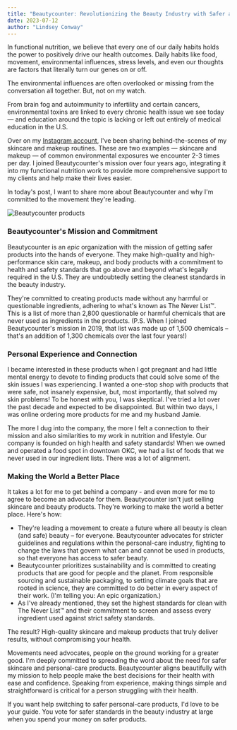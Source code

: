 ```yaml
---
title: "Beautycounter: Revolutionizing the Beauty Industry with Safer and Sustainable Products"
date: 2023-07-12
author: "Lindsey Conway"
---
```


In functional nutrition, we believe that every one of our daily habits holds the power to positively drive our health outcomes. Daily habits like food, movement, environmental influences, stress levels, and even our thoughts are factors that literally turn our genes on or off.

The environmental influences are often overlooked or missing from the conversation all together. But, not on my watch.

From brain fog and autoimmunity to infertility and certain cancers, environmental toxins are linked to every chronic health issue we see today — and education around the topic is lacking or left out entirely of medical education in the U.S.

Over on my [Instagram account](https://www.instagram.com/nourishedco/), I&apos;ve been sharing behind-the-scenes of my skincare and makeup routines. These are two examples — skincare and makeup — of common environmental exposures we encounter 2-3 times per day. I joined Beautycounter&apos;s mission over four years ago, integrating it into my functional nutrition work to provide more comprehensive support to my clients and help make their lives easier.

In today&apos;s post, I want to share more about Beautycounter and why I&apos;m committed to the movement they&apos;re leading.

![Beautycounter products](/images/blog/2023-07-12/2023-07-12-beautycounter-revolutionizing.png)

### Beautycounter&apos;s Mission and Commitment

Beautycounter is an _epic_ organization with the mission of getting safer products into the hands of everyone. They make high-quality and high-performance skin care, makeup, and body products with a commitment to health and safety standards that go above and beyond what&apos;s legally required in the U.S. They are undoubtedly setting the cleanest standards in the beauty industry.

They&apos;re committed to creating products made without any harmful or questionable ingredients, adhering to what&apos;s known as The Never List™. This is a list of more than 2,800 questionable or harmful chemicals that are never used as ingredients in the products. (P.S. When I joined Beautycounter&apos;s mission in 2019, that list was made up of 1,500 chemicals – that&apos;s an addition of 1,300 chemicals over the last four years!)

### Personal Experience and Connection

I became interested in these products when I got pregnant and had little mental energy to devote to finding products that could solve some of the skin issues I was experiencing. I wanted a one-stop shop with products that were safe, not insanely expensive, but, most importantly, that solved my skin problems! To be honest with you, I was skeptical. I&apos;ve tried a lot over the past decade and expected to be disappointed. But within two days, I was online ordering more products for me and my husband Jamie.

The more I dug into the company, the more I felt a connection to their mission and also similarities to my work in nutrition and lifestyle. Our company is founded on high health and safety standards! When we owned and operated a food spot in downtown OKC, we had a list of foods that we never used in our ingredient lists. There was a lot of alignment.

### Making the World a Better Place

It takes a lot for me to get behind a company - and even more for me to agree to become an advocate for them. Beautycounter isn&apos;t just selling skincare and beauty products. They&apos;re working to make the world a better place. Here&apos;s how:

-   They&apos;re leading a movement to create a future where all beauty is clean (and safe) beauty – for everyone. Beautycounter advocates for stricter guidelines and regulations within the personal-care industry, fighting to change the laws that govern what can and cannot be used in products, so that everyone has access to safer beauty.
-   Beautycounter prioritizes sustainability and is committed to creating products that are good for people and the planet. From responsible sourcing and sustainable packaging, to setting climate goals that are rooted in science, they are committed to do better in every aspect of their work. (I&apos;m telling you: An epic organization.)
-   As I&apos;ve already mentioned, they set the highest standards for clean with The Never List™ and their commitment to screen and assess every ingredient used against strict safety standards.

The result? High-quality skincare and makeup products that truly deliver results, without compromising your health.

Movements need advocates, people on the ground working for a greater good. I&apos;m deeply committed to spreading the word about the need for safer skincare and personal-care products. Beautycounter aligns beautifully with my mission to help people make the best decisions for their health with ease and confidence. Speaking from experience, making things simple and straightforward is critical for a person struggling with their health.

If you want help switching to safer personal-care products, I&apos;d love to be your guide. You vote for safer standards in the beauty industry at large when you spend your money on safer products.
